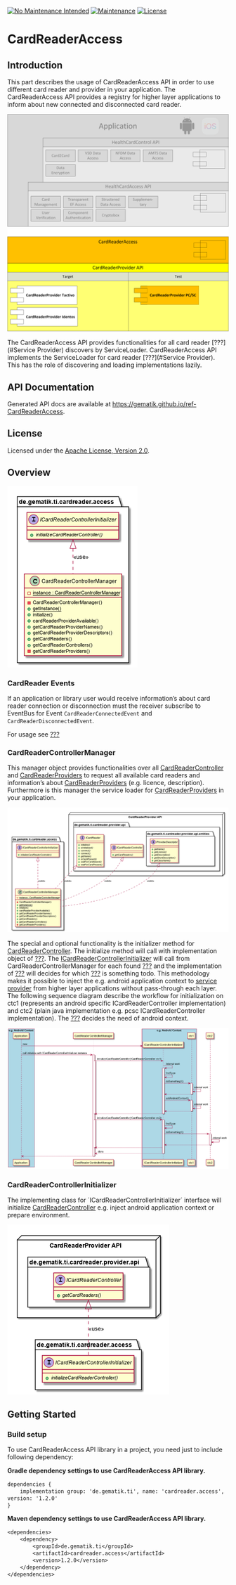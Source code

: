 [![No Maintenance Intended](http://unmaintained.tech/badge.svg)](http://unmaintained.tech/)
[![Maintenance](https://img.shields.io/badge/Maintained%3F-no-red.svg)](https://bitbucket.org/lbesson/ansi-colors)
[![License](https://img.shields.io/badge/License-Apache%202.0-blue.svg)](https://opensource.org/licenses/Apache-2.0)

# CardReaderAccess

## Introduction

This part describes the usage of CardReaderAccess API in order to use different card reader and provider in your application.
The CardReaderAccess API provides a registry for higher layer applications to inform about new connected and disconnected card reader.

![CardReaderAccess API Layer](de.gematik.ti.cardreader.access/doc/images/root/cra_layer.png)

The CardReaderAccess API provides functionalities for all card reader [???](#Service Provider) discovers by ServiceLoader.
CardReaderAccess API implements the ServiceLoader for card reader [???](#Service Provider). This has the role of discovering and loading implementations lazily.

## API Documentation

Generated API docs are available at <https://gematik.github.io/ref-CardReaderAccess>.

## License

Licensed under the [Apache License, Version 2.0](https://www.apache.org/licenses/LICENSE-2.0).

## Overview

![CardReaderAccess API](de.gematik.ti.cardreader.access/doc/images/CRA/generated/overview.png)

  

### CardReader Events

If an application or library user would receive information’s about card reader connection or disconnection must the receiver subscribe to EventBus for Event
`CardReaderConnectedEvent` and `CardReaderDisconnectedEvent`.

For usage see [???](#CardReaderConnectionEvents)

### CardReaderControllerManager

This manager object provides functionalities over all [CardReaderController](#ICardReaderController) and [CardReaderProviders](#provider) to request all available card readers and information’s about [CardReaderProviders](#provider) (e.g. licence, description).
Furthermore is this manager the service loader for [CardReaderProviders](#provider) in your application.

![CardReaderControllerManager](de.gematik.ti.cardreader.access/doc/images/CRA/generated/access.png)

  

The special and optional functionality is the initializer method for [CardReaderController](#ICardReaderController).
The initialize method will call with implementation object of [???](#ICardReaderControllerInitializer).
The [ICardReaderControllerInitializer](#_cardreadercontrollerinitializer) will call from CardReaderControllerManager for each found [???](#ICardReaderController)
and the implementation of [???](#ICardReaderControllerInitializer) will decides for which [???](#ICardReaderController) is something todo.
This methodology makes it possible to inject the e.g. android application context to [service provider](#provider) from higher layer applications without pass-through each layer.
The following sequence diagram describe the workflow for initialization on ctc1 (represents an android specific ICardReaderController implementation) and ctc2 (plain java implementation e.g. pcsc ICardReaderController implementation).
The [???](#ICardReaderControllerInitializer) decides the need of android context.

![Initializing sequence for ICardReaderController with ICardReaderControllerInitializer](de.gematik.ti.cardreader.access/doc/images/CRA/generated/initializecontrol.png)

  

### CardReaderControllerInitializer

The implementing class for ´ICardReaderControllerInitializer´ interface will initialize [CardReaderController](#ICardReaderController) e.g. inject android application context or prepare environment.

![CardReaderControllerInitializer](de.gematik.ti.cardreader.access/doc/images/CRA/generated/cardreadercontrollerinitializer.png)

  

## Getting Started

### Build setup

To use CardReaderAccess API library in a project, you need just to include following dependency:

**Gradle dependency settings to use CardReaderAccess API library.**

    dependencies {
        implementation group: 'de.gematik.ti', name: 'cardreader.access', version: '1.2.0'
    }

**Maven dependency settings to use CardReaderAccess API library.**

    <dependencies>
        <dependency>
            <groupId>de.gematik.ti</groupId>
            <artifactId>cardreader.access</artifactId>
            <version>1.2.0</version>
        </dependency>
    </dependencies>
